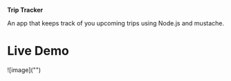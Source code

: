 <b> Trip Tracker</b>
<div>An app that keeps track of you upcoming trips using Node.js and mustache.</div>
<h1>Live Demo</h1>
![image]("")
